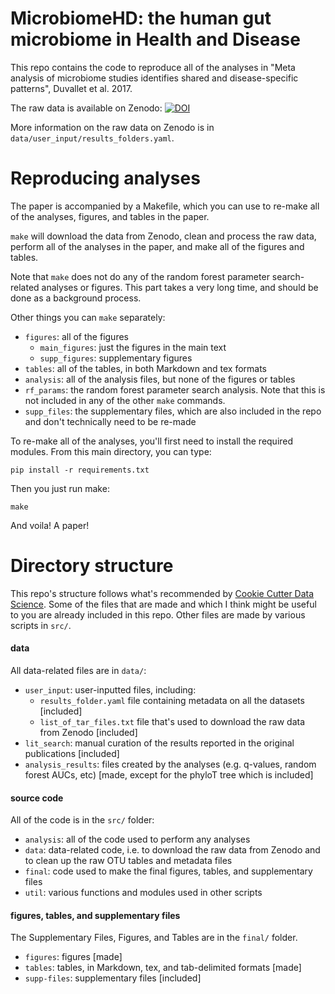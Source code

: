 # MicrobiomeHD: the human gut microbiome in Health and Disease

This repo contains the code to reproduce all of the analyses in "Meta analysis of microbiome studies identifies shared and disease-specific patterns", Duvallet et al. 2017.

The raw data is available on Zenodo: [![DOI](https://zenodo.org/badge/DOI/10.5281/zenodo.569601.svg)](https://doi.org/10.5281/zenodo.569601)

More information on the raw data on Zenodo is in `data/user_input/results_folders.yaml`.

# Reproducing analyses

The paper is accompanied by a Makefile, which you can use to re-make all of the analyses, figures, and tables in the paper.

`make` will download the data from Zenodo, clean and process the raw data, perform all of the analyses in the paper, and
make all of the figures and tables.

Note that `make` does not do any of the random forest parameter search-related
analyses or figures. This part takes a very long time, and should be done as
a background process.

Other things you can `make` separately:

* `figures`: all of the figures
  * `main_figures`: just the figures in the main text
  * `supp_figures`: supplementary figures
* `tables`: all of the tables, in both Markdown and tex formats
* `analysis`: all of the analysis files, but none of the figures or tables
* `rf_params`: the random forest parameter search analysis. Note that this
is not included in any of the other `make` commands.
* `supp_files`: the supplementary files, which are also included in the repo
and don't technically need to be re-made

To re-make all of the analyses, you'll first need to install the required
modules. From this main directory, you can type:

`pip install -r requirements.txt`

Then you just run make:

`make`

And voila! A paper!

# Directory structure

This repo's structure follows what's recommended by [Cookie Cutter Data Science](https://drivendata.github.io/cookiecutter-data-science/).
Some of the files that are made and which I think might be useful to you
are already included in this repo. Other files are made by various scripts
in `src/`.

#### data

All data-related files are in `data/`:

* `user_input`: user-inputted files, including:
  * `results_folder.yaml` file containing metadata on all the datasets [included]
  * `list_of_tar_files.txt` file that's used to download the raw data from Zenodo [included]
* `lit_search`: manual curation of the results reported in the original publications [included]
* `analysis_results`: files created by the analyses (e.g. q-values, random forest AUCs, etc) [made, except for the phyloT tree which is included]

#### source code

All of the code is in the `src/` folder:

* `analysis`: all of the code used to perform any analyses
* `data`: data-related code, i.e. to download the raw data from Zenodo and to clean up the raw OTU tables and metadata files
* `final`: code used to make the final figures, tables, and supplementary files
* `util`: various functions and modules used in other scripts

#### figures, tables, and supplementary files

The Supplementary Files, Figures, and Tables are in the `final/` folder.

* `figures`: figures [made]
* `tables`: tables, in Markdown, tex, and tab-delimited formats [made]
* `supp-files`: supplementary files [included]
